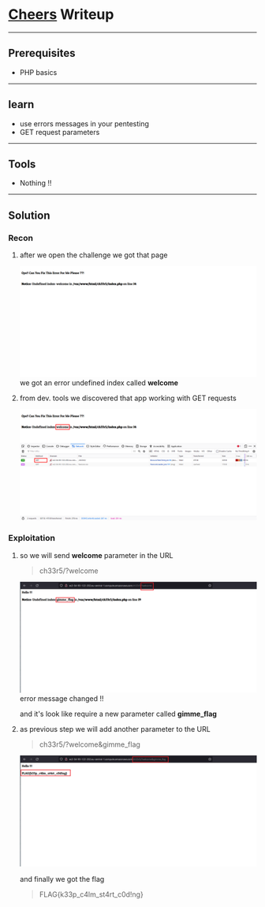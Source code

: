 # [Cheers](https://cybertalents.com/challenges/web/cheers) Writeup

---

## Prerequisites

* PHP basics

---

## learn

* use errors messages in your pentesting
* GET request parameters

---

## Tools

* Nothing !!

---

## Solution

### Recon

1. after we open the challenge we got that page

    ![challange](../Images/Cheers/Cheers_1.png)
    we got an error undefined index called **welcome**

2. from dev. tools we discovered that app working with GET requests

   ![challange](../Images/Cheers/Cheers_2.png)

### Exploitation

1. so we will send **welcome** parameter in the URL

    >ch33r5/?welcome

    ![challange](../Images/Cheers/Cheers_3.png)
    error message changed !!

    and it's look like require a new parameter called **gimme_flag**

2. as previous step we will add another parameter to   the URL

   >ch33r5/?welcome&gimme_flag

   ![flag](../Images/Cheers/Cheers_4.png)

    and finally we got the flag

    >FLAG{k33p_c4lm_st4rt_c0d!ng}
